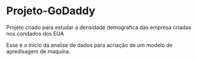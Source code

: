 # Projeto-GoDaddy
 Projeto criado para estudar a densidade demografica das empresa criadas nos condados dos EUA

 Esse é o inicio da analise de dados para acriação de um modelo de apredisagem de maquina.
